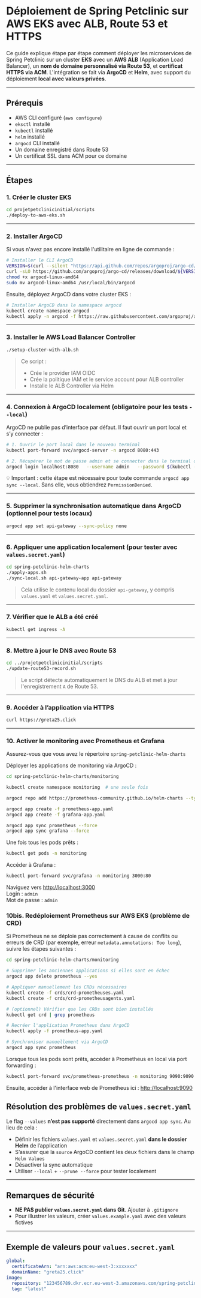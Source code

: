 # Déploiement de Spring Petclinic sur AWS EKS avec ALB, Route 53 et HTTPS

Ce guide explique étape par étape comment déployer les microservices de Spring Petclinic sur un cluster **EKS**
avec un **AWS ALB** (Application Load Balancer), un **nom de domaine personnalisé via Route 53**, et
**certificat HTTPS via ACM**. L'intégration se fait via **ArgoCD** et **Helm**, avec support du déploiement **local avec valeurs privées**.

---

## Prérequis

- AWS CLI configuré (`aws configure`)
- `eksctl` installé
- `kubectl` installé
- `helm` installé
- `argocd` CLI installé
- Un domaine enregistré dans Route 53
- Un certificat SSL dans ACM pour ce domaine

---

## Étapes

### 1. Créer le cluster EKS

```bash
cd projetpetclinicinitial/scripts
./deploy-to-aws-eks.sh
```

---

### 2. Installer ArgoCD

Si vous n'avez pas encore installé l'utilitaire en ligne de commande :

```bash
# Installer le CLI ArgoCD
VERSION=$(curl --silent "https://api.github.com/repos/argoproj/argo-cd/releases/latest" | jq -r .tag_name)
curl -sLO https://github.com/argoproj/argo-cd/releases/download/${VERSION}/argocd-linux-amd64
chmod +x argocd-linux-amd64
sudo mv argocd-linux-amd64 /usr/local/bin/argocd
```

Ensuite, déployez ArgoCD dans votre cluster EKS :

```bash
# Installer ArgoCD dans le namespace argocd
kubectl create namespace argocd
kubectl apply -n argocd -f https://raw.githubusercontent.com/argoproj/argo-cd/stable/manifests/install.yaml
```

---

### 3. Installer le AWS Load Balancer Controller

```bash
./setup-cluster-with-alb.sh
```

> Ce script :
> - Crée le provider IAM OIDC
> - Crée la politique IAM et le service account pour ALB controller
> - Installe le ALB Controller via Helm

---

### 4. Connexion à ArgoCD localement (obligatoire pour les tests `--local`)

ArgoCD ne publie pas d’interface par défaut. Il faut ouvrir un port local et s’y connecter :

```bash
# 1. Ouvrir le port local dans le nouveau terminal
kubectl port-forward svc/argocd-server -n argocd 8080:443
```

```bash
# 2. Récupérer le mot de passe admin et se connecter dans le terminal où vous aler utiliser argocd
argocd login localhost:8080   --username admin   --password $(kubectl -n argocd get secret argocd-initial-admin-secret -o jsonpath="{.data.password}" | base64 -d)   --insecure
```

💡 Important : cette étape est nécessaire pour toute commande `argocd app sync --local`. Sans elle, vous obtiendrez `PermissionDenied`.

---

### 5. Supprimer la synchronisation automatique dans ArgoCD  (optionnel pour tests locaux)

```bash
argocd app set api-gateway --sync-policy none
```

---

### 6. Appliquer une application localement (pour tester avec `values.secret.yaml`)

```bash
cd spring-petclinic-helm-charts
./apply-apps.sh
./sync-local.sh api-gateway-app api-gateway
```

> Cela utilise le contenu local du dossier `api-gateway`, y compris `values.yaml` et `values.secret.yaml`.

---

### 7. Vérifier que le ALB a été créé

```bash
kubectl get ingress -A
```

---

### 8. Mettre à jour le DNS avec Route 53

```bash
cd ../projetpetclinicinitial/scripts
./update-route53-record.sh
```

> Le script détecte automatiquement le DNS du ALB et met à jour l'enregistrement `A` de Route 53.

---

### 9. Accéder à l’application via HTTPS

```bash
curl https://greta25.click
```

---

### 10. Activer le monitoring avec Prometheus et Grafana

Assurez-vous que vous avez le répertoire `spring-petclinic-helm-charts`

Déployer les applications de monitoring via ArgoCD :

```bash
cd spring-petclinic-helm-charts/monitoring

kubectl create namespace monitoring  # une seule fois

argocd repo add https://prometheus-community.github.io/helm-charts --type helm --name prometheus-community

argocd app create -f prometheus-app.yaml
argocd app create -f grafana-app.yaml

argocd app sync prometheus --force
argocd app sync grafana --force
```

Une fois tous les pods prêts :

```bash
kubectl get pods -n monitoring
```

Accéder à Grafana :

```bash
kubectl port-forward svc/grafana -n monitoring 3000:80
```

Naviguez vers [http://localhost:3000](http://localhost:3000)  
Login : `admin`  
Mot de passe : `admin`


### 10bis. Redéploiement Prometheus sur AWS EKS (problème de CRD)

Si Prometheus ne se déploie pas correctement à cause de conflits ou erreurs de CRD (par exemple, erreur `metadata.annotations: Too long`), suivre les étapes suivantes :

```bash
cd spring-petclinic-helm-charts/monitoring

# Supprimer les anciennes applications si elles sont en échec
argocd app delete prometheus --yes

# Appliquer manuellement les CRDs nécessaires
kubectl create -f crds/crd-prometheuses.yaml
kubectl create -f crds/crd-prometheusagents.yaml

# (optionnel) Vérifier que les CRDs sont bien installés
kubectl get crd | grep prometheus

# Recréer l'application Prometheus dans ArgoCD
kubectl apply -f prometheus-app.yaml

# Synchroniser manuellement via ArgoCD
argocd app sync prometheus
```

Lorsque tous les pods sont prêts, accéder à Prometheus en local via port forwarding :
```bash
kubectl port-forward svc/prometheus-prometheus -n monitoring 9090:9090
```

Ensuite, accéder à l'interface web de Prometheus ici : [http://localhost:9090](http://localhost:9090)

## Résolution des problèmes de `values.secret.yaml`

Le flag `--values` **n’est pas supporté** directement dans `argocd app sync`. Au lieu de cela :
- Définir les fichiers `values.yaml` et `values.secret.yaml` **dans le dossier Helm** de l’application
- S’assurer que la `source` ArgoCD contient les deux fichiers dans le champ `Helm Values`
- Désactiver la sync automatique
- Utiliser `--local` + `--prune --force` pour tester localement

---

## Remarques de sécurité

- **NE PAS publier `values.secret.yaml` dans Git**. Ajouter à `.gitignore`
- Pour illustrer les valeurs, créer `values.example.yaml` avec des valeurs fictives

---

## Exemple de valeurs pour `values.secret.yaml`

```yaml
global:
  certificateArn: "arn:aws:acm:eu-west-3:xxxxxxx"
  domainName: "greta25.click"
image:
  repository: "123456789.dkr.ecr.eu-west-3.amazonaws.com/spring-petclinic/api-gateway"
  tag: "latest"
```